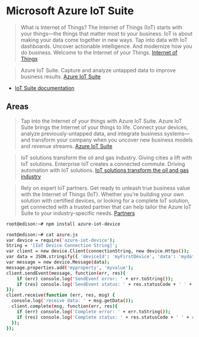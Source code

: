 # Microsoft Azure IoT Suite

> What is Internet of Things? The Internet of Things (IoT) starts with your things—the things that matter most to your business. IoT is about making your data come together in new ways. Tap into data with IoT dashboards. Uncover actionable intelligence. And modernize how you do business. Welcome to the Internet of your Things. [Internet of Things](https://www.microsoft.com/en-us/server-cloud/internet-of-things/)

> Azure IoT Suite. Capture and analyze untapped data to improve business results. [Azure IoT Suite](https://azure.microsoft.com/en-us/solutions/iot-suite/)

- [IoT Suite documentation](https://azure.microsoft.com/en-us/documentation/suites/iot-suite/)

## Areas

> Tap into the Internet of your things with Azure IoT Suite. Azure IoT Suite brings the Internet of your things to life. Connect your devices, analyze previously-untapped data, and integrate business systems—and transform your company when you uncover new business models and revenue streams. [Azure IoT Suite](https://www.microsoft.com/en/server-cloud/internet-of-things/azure-iot-suite.aspx)

> IoT solutions transform the oil and gas industry. Giving cities a lift with IoT solutions. Enterprise IoT creates a connected commute. Driving automation with IoT solutions.  [IoT solutions transform the oil and gas industry](https://www.microsoft.com/en/server-cloud/internet-of-things/industry-solutions.aspx)

> Rely on expert IoT partners. Get ready to unleash true business value with the Internet of Things (IoT). Whether you’re building your own solution with certified devices, or looking for a complete IoT solution, get connected with a trusted partner that can help tailor the Azure IoT Suite to your industry-specific needs. [Partners](https://www.microsoft.com/en/server-cloud/internet-of-things/partners.aspx)


```sh
root@edison:~# npm install azure-iot-device
```

```sh
root@edison:~# cat azure.js
var device = require('azure-iot-device');
String = '[IoT Device Connection String]';
var client = new device.Client(connectionString, new device.Https());
var data = JSON.stringify({ 'deviceId': 'myFirstDevice', 'data': 'mydata' });
var message = new device.Message(data);
message.properties.add('myproperty', 'myvalue');
client.sendEvent(message, function(err, res){
    if (err) console.log('SendEvent error: ' + err.toString());
    if (res) console.log('SendEvent status: ' + res.statusCode + ' ' + res.statusMessage);
});
client.receive(function (err, res, msg) {
  console.log('receive data: ' + msg.getData());
  client.complete(msg, function(err, res){
    if (err) console.log('Complete error: ' + err.toString());
    if (res) console.log('Complete status: ' + res.statusCode + ' ' + res.statusMessage);
  });
});
```